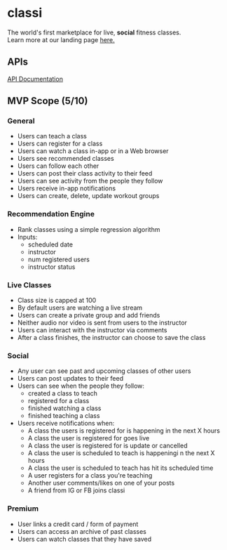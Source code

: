 # classi
The world's first marketplace for live, **social** fitness classes.  
Learn more at our landing page [here.](class.live)  

## APIs
[API Documentation](https://docs.google.com/document/d/1ECLRHkwKTUoDeAhBFRh5GLtnb6b0lZ3r1WL1g57q7Qo/edit?usp=sharing)
## MVP Scope (5/10)
### General
* Users can teach a class
* Users can register for a class 
* Users can watch a class in-app or in a Web browser 
* Users see recommended classes
* Users can follow each other
* Users can post their class activity to their feed
* Users can see activity from the people they follow 
* Users receive in-app notifications
* Users can create, delete, update workout groups
### Recommendation Engine
* Rank classes using a simple regression algorithm 
* Inputs:
    * scheduled date
    * instructor
    * num registered users
    * instructor status
### Live Classes
* Class size is capped at 100
* By default users are watching a live stream
* Users can create a private group and add friends
* Neither audio nor video is sent from users to the instructor
* Users can interact with the instructor via comments 
* After a class finishes, the instructor can choose to save the class

### Social
* Any user can see past and upcoming classes of other users
* Users can post updates to their feed
* Users can see when the people they follow:
    * created a class to teach
    * registered for a class
    * finished watching a class
    * finished teaching a class
* Users receive notifications when:
    * A class the users is registered for is happening in the next X hours
    * A class the user is registered for goes live
    * A class the user is registered for is update or cancelled
    * A class the user is scheduled to teach is happeningi n the next X hours
    * A class the user is scheduled to teach has hit its scheduled time
   * A user registers for a class you're teaching
    * Another user comments/likes on one of your posts
    * A friend from IG or FB joins classi 

### Premium
* User links a credit card / form of payment
* Users can access an archive of past classes
* Users can watch classes that they have saved
